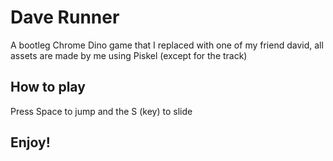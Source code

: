 # Dave Runner

A bootleg Chrome Dino game that I replaced with one of my friend david, all assets are made by me using Piskel (except for the track)

## How to play

Press Space to jump and the S (key) to slide

## Enjoy!